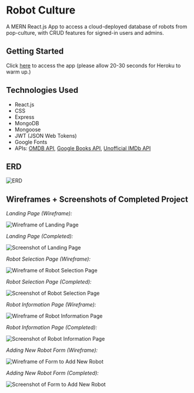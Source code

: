 # Robot Culture

A MERN React.js App to access a cloud-deployed database of robots from pop-culture, with CRUD features for signed-in users and admins.

## Getting Started
Click [here](https://dashboard.heroku.com/apps/robot-culture) to access the app (please allow 20-30 seconds for Heroku to warm up.)

## Technologies Used
* React.js
* CSS
* Express
* MongoDB
* Mongoose
* JWT (JSON Web Tokens)
* Google Fonts
* APIs: [OMDB API](http://omdbapi.com/), [Google Books API](https://developers.google.com/books), [Unofficial IMDb API](https://rapidapi.com/hmerritt/api/imdb-internet-movie-database-unofficial/details)


## ERD

![ERD](https://i.imgur.com/f0zpQqm.png)


## Wireframes + Screenshots of Completed Project

*Landing Page (Wireframe):*

![Wireframe of Landing Page](https://i.imgur.com/3Ikiw5U.png)

*Landing Page (Completed):*

![Screenshot of Landing Page](https://i.imgur.com/xhemmLN.png)

*Robot Selection Page (Wireframe):*

![Wireframe of Robot Selection Page](https://i.imgur.com/2lZDZre.png)

*Robot Selection Page (Completed):*

![Screenshot of Robot Selection Page](https://i.imgur.com/JUfgyDa.jpg)

*Robot Information Page (Wireframe):*

![Wireframe of Robot Information Page](https://i.imgur.com/r13aKjt.png)

*Robot Information Page (Completed):*

![Screenshot of Robot Information Page](https://i.imgur.com/B5efbMM.png)

*Adding New Robot Form (Wireframe):*

![Wireframe of Form to Add New Robot](https://i.imgur.com/4UmOCM7.png)

*Adding New Robot Form (Completed):*

![Screenshot of Form to Add New Robot](https://i.imgur.com/zfBN8AK.png)